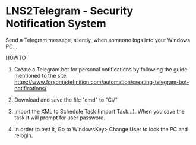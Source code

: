 # LNS2Telegram - Security Notification System
Send a Telegram message, silently, when someone logs into your Windows PC...

HOWTO
1. Create a Telegram bot for personal notifications by following the guide mentioned to the site
https://www.forsomedefinition.com/automation/creating-telegram-bot-notifications/

2. Download and save the file "cmd" to "C:/"

3. Import the XML to Schedule Task (Import Task...). When you save the task it will prompt for user password.

4. In order to test it, Go to WindowsKey> Change User to lock the PC and relogin.

